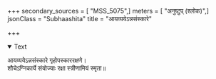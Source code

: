 +++
secondary_sources = [ "MSS_5075",]
meters = [ "अनुष्टुप् (श्लोक)",]
jsonClass = "Subhaashita"
title = "आयव्ययेऽन्नसंस्कारे"

+++

<details open><summary>Text</summary>

आयव्ययेऽन्नसंस्कारे गृहोपस्काररक्षणे।  
शौचेऽग्निकार्ये संयोज्याः रक्षा स्त्रीणामियं स्मृता॥
</details>
